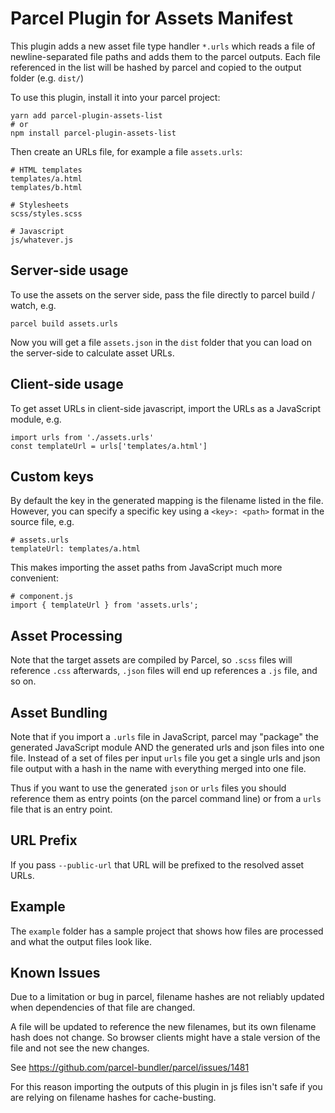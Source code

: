 # Parcel Plugin for Assets Manifest

This plugin adds a new asset file type handler `*.urls` which
reads a file of newline-separated file paths and adds them to the
parcel outputs.  Each file referenced in the list will be hashed
by parcel and copied to the output folder (e.g. `dist/`)

To use this plugin, install it into your parcel project:

    yarn add parcel-plugin-assets-list
    # or
    npm install parcel-plugin-assets-list

Then create an URLs file, for example a file `assets.urls`:

    # HTML templates
    templates/a.html
    templates/b.html

    # Stylesheets
    scss/styles.scss

    # Javascript
    js/whatever.js

## Server-side usage

To use the assets on the server side, pass the file directly to parcel
build / watch, e.g.

    parcel build assets.urls

Now you will get a file `assets.json` in the `dist` folder that you can
load on the server-side to calculate asset URLs.

## Client-side usage

To get asset URLs in client-side javascript, import the URLs as a
JavaScript module, e.g.

    import urls from './assets.urls'
    const templateUrl = urls['templates/a.html']

## Custom keys

By default the key in the generated mapping is the filename listed
in the file.  However, you can specify a specific key using a
`<key>: <path>` format in the source file, e.g.

    # assets.urls
    templateUrl: templates/a.html

This makes importing the asset paths from JavaScript much more
convenient:

    # component.js
    import { templateUrl } from 'assets.urls';

## Asset Processing

Note that the target assets are compiled by Parcel, so `.scss` files
will reference `.css` afterwards, `.json` files will end up references
a `.js` file, and so on.

## Asset Bundling

Note that if you import a `.urls` file in JavaScript, parcel may
"package" the generated JavaScript module AND the generated urls and
json files into one file.  Instead of a set of files per input `urls`
file you get a single urls and json file output with a hash in the name
with everything merged into one file.

Thus if you want to use the generated `json` or `urls` files you should
reference them as entry points (on the parcel command line) or from a
`urls` file that is an entry point.

## URL Prefix

If you pass `--public-url` that URL will be prefixed to the resolved
asset URLs.

## Example

The `example` folder has a sample project that shows how files
are processed and what the output files look like.

## Known Issues

Due to a limitation or bug in parcel, filename hashes are not reliably
updated when dependencies of that file are changed.

A file will be updated to reference the new filenames, but its own 
filename hash does not change.  So browser clients might have a stale 
version of the file and not see the new changes.

See https://github.com/parcel-bundler/parcel/issues/1481

For this reason importing the outputs of this plugin in js files
isn't safe if you are relying on filename hashes for cache-busting.
